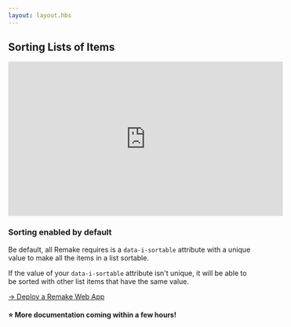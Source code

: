 ```yaml
---
layout: layout.hbs
---
```


## Sorting Lists of Items

<iframe width="560" height="315" src="https://www.youtube-nocookie.com/embed/5TNDjNbjsFA" frameborder="0" allow="accelerometer; autoplay; encrypted-media; gyroscope; picture-in-picture" allowfullscreen></iframe>

### Sorting enabled by default

Be default, all Remake requires is a `data-i-sortable` attribute with a unique value to make all the items in a list sortable.

If the value of your `data-i-sortable` attribute isn't unique, it will be able to be sorted with other list items that have the same value.

<div class="spacer--8"></div>

<a class="slanted-link" href="/deploy-a-remake-web-app/"><span>&rarr; Deploy a Remake Web App</span></a>

#### ⭐️ More documentation coming within a few hours! 


